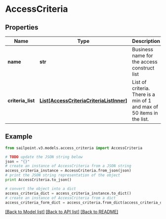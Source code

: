 # AccessCriteria


## Properties
Name | Type | Description | Notes
------------ | ------------- | ------------- | -------------
**name** | **str** | Business name for the access construct list | [optional] 
**criteria_list** | [**List[AccessCriteriaCriteriaListInner]**](AccessCriteriaCriteriaListInner.md) | List of criteria. There is a min of 1 and max of 50 items in the list. | [optional] 

## Example

```python
from sailpoint.v3.models.access_criteria import AccessCriteria

# TODO update the JSON string below
json = "{}"
# create an instance of AccessCriteria from a JSON string
access_criteria_instance = AccessCriteria.from_json(json)
# print the JSON string representation of the object
print AccessCriteria.to_json()

# convert the object into a dict
access_criteria_dict = access_criteria_instance.to_dict()
# create an instance of AccessCriteria from a dict
access_criteria_form_dict = access_criteria.from_dict(access_criteria_dict)
```
[[Back to Model list]](../README.md#documentation-for-models) [[Back to API list]](../README.md#documentation-for-api-endpoints) [[Back to README]](../README.md)


